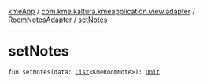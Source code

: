 [kmeApp](../../index.md) / [com.kme.kaltura.kmeapplication.view.adapter](../index.md) / [RoomNotesAdapter](index.md) / [setNotes](./set-notes.md)

# setNotes

`fun setNotes(data: `[`List`](https://kotlinlang.org/api/latest/jvm/stdlib/kotlin.collections/-list/index.html)`<KmeRoomNote>): `[`Unit`](https://kotlinlang.org/api/latest/jvm/stdlib/kotlin/-unit/index.html)